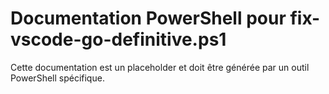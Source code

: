 # Documentation PowerShell pour fix-vscode-go-definitive.ps1

Cette documentation est un placeholder et doit être générée par un outil PowerShell spécifique.
